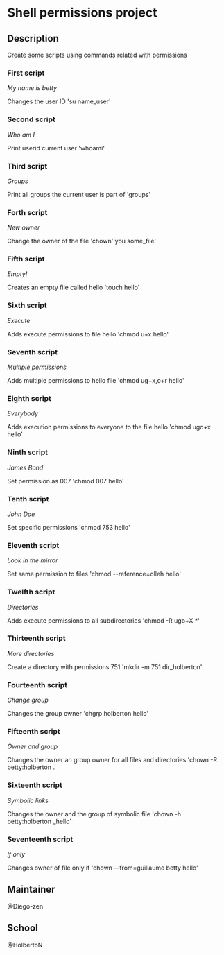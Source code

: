 # Shell permissions project

## Description

Create some scripts using commands related with permissions

### First script
*My name is betty*

Changes the user ID 'su name_user'

### Second script
*Who am I*

Print userid current user 'whoami'

### Third script
*Groups*

Print all groups the current user is part of 'groups'

### Forth script
*New owner*

Change the owner of the file 'chown' you some_file'

### Fifth script
*Empty!*

Creates an empty file called hello 'touch hello'

### Sixth script
*Execute*

Adds execute permissions to file hello 'chmod u+x hello'

### Seventh script
*Multiple permissions*

Adds multiple permissions to hello file 'chmod ug+x,o+r hello'

### Eighth script
*Everybody*

Adds execution permissions to everyone to the file hello 'chmod ugo+x hello'

### Ninth script
*James Bond*

Set permission as 007 'chmod 007 hello'

### Tenth script
*John Doe*

Set specific permissions 'chmod 753 hello'

### Eleventh script
*Look in the mirror*

Set same permission to files 'chmod --reference=olleh hello'

### Twelfth script
*Directories*

Adds execute permissions to all subdirectories 'chmod -R ugo+X *'

### Thirteenth script
*More directories*

Create a directory with permissions 751 'mkdir -m 751 dir_holberton'

### Fourteenth script
*Change group*

Changes the group owner 'chgrp holberton hello'

### Fifteenth script
*Owner and group*

Changes the owner an group owner for all files and directories 'chown -R betty:holberton .'

### Sixteenth script
*Symbolic links*

Changes the owner and the group of symbolic file 'chown -h betty:holberton _hello'

### Seventeenth script
*If only*

Changes owner of file only if 'chown --from=guillaume betty hello'

## Maintainer

@Diego-zen

## School

@HolbertoN